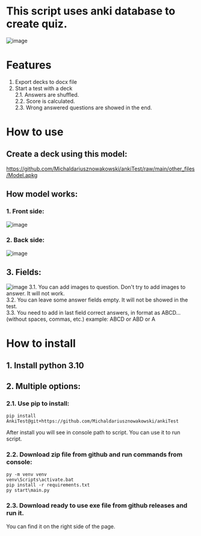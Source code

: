 # This script uses anki database to create quiz.
![image](https://github.com/Michaldariusznowakowski/ankiTest/blob/main/other_files/test.png?raw=true)
# Features
1. Export decks to docx file  
2. Start a test with a deck  
2.1. Answers are shuffled.  
2.2. Score is calculated.  
2.3. Wrong answered questions are showed in the end.  

# How to use
## Create a deck using this model:
https://github.com/Michaldariusznowakowski/ankiTest/raw/main/other_files/Model.apkg
## How model works:
### 1. Front side:
![image](https://github.com/Michaldariusznowakowski/ankiTest/blob/main/other_files/card.png?raw=true)
### 2. Back side:
![image](https://github.com/Michaldariusznowakowski/ankiTest/blob/main/other_files/card_correct.png?raw=true)
## 3. Fields:
![image](https://github.com/Michaldariusznowakowski/ankiTest/blob/main/other_files/card_edit.png?raw=true)
3.1. You can add images to question. Don't try to add images to answer. It will not work.  
3.2. You can leave some answer fields empty. It will not be showed in the test.  
3.3. You need to add in last field correct answers, in format as ABCD... (without spaces, commas, etc.) example: ABCD or ABD or A  

# How to install
## 1. Install python 3.10
## 2. Multiple options:
### 2.1. Use pip to install:
```
pip install AnkiTest@git+https://github.com/Michaldariusznowakowski/ankiTest
```
After install you will see in console path to script. You can use it to run script.
### 2.2. Download zip file from github and run commands from console:
```
py -m venv venv
venv\Scripts\activate.bat
pip install -r requirements.txt
py start\main.py
```
### 2.3. Download ready to use exe file from github releases and run it.
You can find it on the right side of the page.


